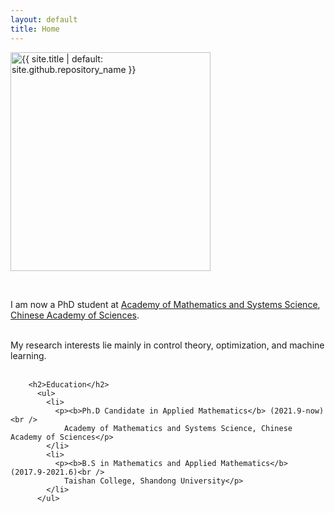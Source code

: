 ```yaml
---
layout: default
title: Home
---
```

<img src="{{site.logo | relative_url}}" width="320" height="350" alt="{{ site.title | default: site.github.repository_name }}"></h3>
        <p> <br /> </p>
        <p>I am now a PhD student at
             <a href="http://www.amss.cas.cn/">Academy of Mathematics and Systems Science</a>,
             <a href="https://english.cas.cn/">Chinese Academy of Sciences</a>. <br /> <br />
        </p>
        <p>My research interests lie mainly in control theory, optimization, and machine learning. <br /> <br /> </p>
        
        <h2>Education</h2>
          <ul>
            <li>
              <p><b>Ph.D Candidate in Applied Mathematics</b> (2021.9-now)<br />
                Academy of Mathematics and Systems Science, Chinese Academy of Sciences</p>
            </li>
            <li>
              <p><b>B.S in Mathematics and Applied Mathematics</b> (2017.9-2021.6)<br />
                Taishan College, Shandong University</p>
            </li>
          </ul>
